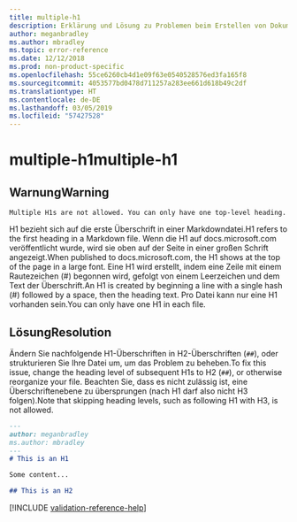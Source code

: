```yaml
---
title: multiple-h1
description: Erklärung und Lösung zu Problemen beim Erstellen von Dokumentationsartikeln – multiple-h1
author: meganbradley
ms.author: mbradley
ms.topic: error-reference
ms.date: 12/12/2018
ms.prod: non-product-specific
ms.openlocfilehash: 55ce6260cb4d1e09f63e0540528576ed3fa165f8
ms.sourcegitcommit: 4053577bd0478d711257a283ee661d618b49c2df
ms.translationtype: HT
ms.contentlocale: de-DE
ms.lasthandoff: 03/05/2019
ms.locfileid: "57427528"
---
```

# <a name="multiple-h1"></a><span data-ttu-id="ef786-103">multiple-h1</span><span class="sxs-lookup"><span data-stu-id="ef786-103">multiple-h1</span></span>

## <a name="warning"></a><span data-ttu-id="ef786-104">Warnung</span><span class="sxs-lookup"><span data-stu-id="ef786-104">Warning</span></span>

`Multiple H1s are not allowed. You can only have one top-level heading.`

<span data-ttu-id="ef786-105">H1 bezieht sich auf die erste Überschrift in einer Markdowndatei.</span><span class="sxs-lookup"><span data-stu-id="ef786-105">H1 refers to the first heading in a Markdown file.</span></span> <span data-ttu-id="ef786-106">Wenn die H1 auf docs.microsoft.com veröffentlicht wurde, wird sie oben auf der Seite in einer großen Schrift angezeigt.</span><span class="sxs-lookup"><span data-stu-id="ef786-106">When published to docs.microsoft.com, the H1 shows at the top of the page in a large font.</span></span> <span data-ttu-id="ef786-107">Eine H1 wird erstellt, indem eine Zeile mit einem Rautezeichen (#) begonnen wird, gefolgt von einem Leerzeichen und dem Text der Überschrift.</span><span class="sxs-lookup"><span data-stu-id="ef786-107">An H1 is created by beginning a line with a single hash (#) followed by a space, then the heading text.</span></span> <span data-ttu-id="ef786-108">Pro Datei kann nur eine H1 vorhanden sein.</span><span class="sxs-lookup"><span data-stu-id="ef786-108">You can only have one H1 in each file.</span></span>

## <a name="resolution"></a><span data-ttu-id="ef786-109">Lösung</span><span class="sxs-lookup"><span data-stu-id="ef786-109">Resolution</span></span>

<span data-ttu-id="ef786-110">Ändern Sie nachfolgende H1-Überschriften in H2-Überschriften (`##`), oder strukturieren Sie Ihre Datei um, um das Problem zu beheben.</span><span class="sxs-lookup"><span data-stu-id="ef786-110">To fix this issue, change the heading level of subsequent H1s to H2 (`##`), or otherwise reorganize your file.</span></span> <span data-ttu-id="ef786-111">Beachten Sie, dass es nicht zulässig ist, eine Überschriftenebene zu übersprungen (nach H1 darf also nicht H3 folgen).</span><span class="sxs-lookup"><span data-stu-id="ef786-111">Note that skipping heading levels, such as following H1 with H3, is not allowed.</span></span>

```markdown
---
author: meganbradley
ms.author: mbradley
---
# This is an H1

Some content...

## This is an H2
```

<!--make sure to add this file to your includes folder and verify the path-->
[!INCLUDE [validation-reference-help](includes/validation-reference-help.md)]